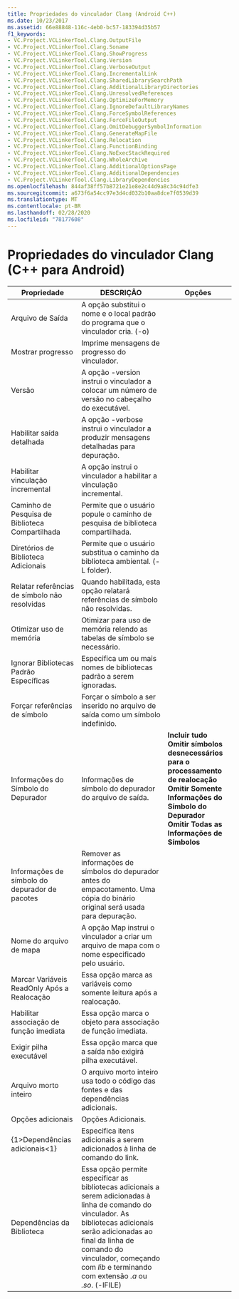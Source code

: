 ```yaml
---
title: Propriedades do vinculador Clang (Android C++)
ms.date: 10/23/2017
ms.assetid: 66e88848-116c-4eb0-bc57-183394d35b57
f1_keywords:
- VC.Project.VCLinkerTool.Clang.OutputFile
- VC.Project.VCLinkerTool.Clang.Soname
- VC.Project.VCLinkerTool.Clang.ShowProgress
- VC.Project.VCLinkerTool.Clang.Version
- VC.Project.VCLinkerTool.Clang.VerboseOutput
- VC.Project.VCLinkerTool.Clang.IncrementalLink
- VC.Project.VCLinkerTool.Clang.SharedLibrarySearchPath
- VC.Project.VCLinkerTool.Clang.AdditionalLibraryDirectories
- VC.Project.VCLinkerTool.Clang.UnresolvedReferences
- VC.Project.VCLinkerTool.Clang.OptimizeForMemory
- VC.Project.VCLinkerTool.Clang.IgnoreDefaultLibraryNames
- VC.Project.VCLinkerTool.Clang.ForceSymbolReferences
- VC.Project.VCLinkerTool.Clang.ForceFileOutput
- VC.Project.VCLinkerTool.Clang.OmitDebuggerSymbolInformation
- VC.Project.VCLinkerTool.Clang.GenerateMapFile
- VC.Project.VCLinkerTool.Clang.Relocation
- VC.Project.VCLinkerTool.Clang.FunctionBinding
- VC.Project.VCLinkerTool.Clang.NoExecStackRequired
- VC.Project.VCLinkerTool.Clang.WholeArchive
- VC.Project.VCLinkerTool.Clang.AdditionalOptionsPage
- VC.Project.VCLinkerTool.Clang.AdditionalDependencies
- VC.Project.VCLinkerTool.Clang.LibraryDependencies
ms.openlocfilehash: 844af38ff57b8721e21e8e2c44d9a8c34c94dfe3
ms.sourcegitcommit: a673f6a54cc97e3d4cd032b10aa8dce7f0539d39
ms.translationtype: MT
ms.contentlocale: pt-BR
ms.lasthandoff: 02/28/2020
ms.locfileid: "78177608"
---
```

# <a name="clang-linker-properties-android-c"></a>Propriedades do vinculador Clang (C++ para Android)

Propriedade | DESCRIÇÃO | Opções
--- | ---| ---
Arquivo de Saída | A opção substitui o nome e o local padrão do programa que o vinculador cria. (-o)
Mostrar progresso | Imprime mensagens de progresso do vinculador.
Versão | A opção -version instrui o vinculador a colocar um número de versão no cabeçalho do executável.
Habilitar saída detalhada | A opção -verbose instrui o vinculador a produzir mensagens detalhadas para depuração.
Habilitar vinculação incremental | A opção instrui o vinculador a habilitar a vinculação incremental.
Caminho de Pesquisa de Biblioteca Compartilhada | Permite que o usuário popule o caminho de pesquisa de biblioteca compartilhada.
Diretórios de Biblioteca Adicionais | Permite que o usuário substitua o caminho da biblioteca ambiental. (-L folder).
Relatar referências de símbolo não resolvidas | Quando habilitada, esta opção relatará referências de símbolo não resolvidas.
Otimizar uso de memória | Otimizar para uso de memória relendo as tabelas de símbolo se necessário.
Ignorar Bibliotecas Padrão Específicas | Especifica um ou mais nomes de bibliotecas padrão a serem ignoradas.
Forçar referências de símbolo | Forçar o símbolo a ser inserido no arquivo de saída como um símbolo indefinido.
Informações do Símbolo do Depurador | Informações de símbolo do depurador do arquivo de saída. | **Incluir tudo**<br>**Omitir símbolos desnecessários para o processamento de realocação**<br>**Omitir Somente Informações do Símbolo do Depurador**<br>**Omitir Todas as Informações de Símbolos**<br>
Informações de símbolo do depurador de pacotes | Remover as informações de símbolos do depurador antes do empacotamento.  Uma cópia do binário original será usada para depuração.
Nome do arquivo de mapa | A opção Map instrui o vinculador a criar um arquivo de mapa com o nome especificado pelo usuário.
Marcar Variáveis ReadOnly Após a Realocação | Essa opção marca as variáveis como somente leitura após a realocação.
Habilitar associação de função imediata | Essa opção marca o objeto para associação de função imediata.
Exigir pilha executável | Essa opção marca que a saída não exigirá pilha executável.
Arquivo morto inteiro | O arquivo morto inteiro usa todo o código das fontes e das dependências adicionais.
Opções adicionais | Opções Adicionais.
{1&gt;Dependências adicionais&lt;1} | Especifica itens adicionais a serem adicionados à linha de comando do link.
Dependências da Biblioteca | Essa opção permite especificar as bibliotecas adicionais a serem adicionadas à linha de comando do vinculador. As bibliotecas adicionais serão adicionadas ao final da linha de comando do vinculador, começando com *lib* e terminando com extensão *.a* ou *.so*.  (-lFILE)
